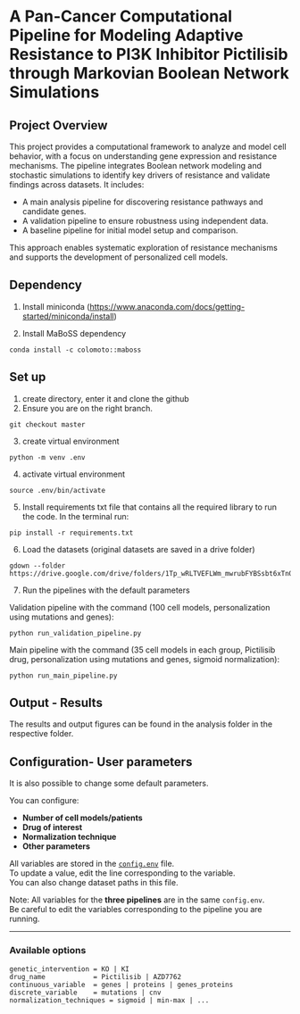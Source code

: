 # A Pan-Cancer Computational Pipeline for Modeling Adaptive Resistance to PI3K Inhibitor Pictilisib through Markovian Boolean Network Simulations



## Project Overview

This project provides a computational framework to analyze and model cell behavior, with a focus on understanding gene expression and resistance mechanisms. The pipeline integrates Boolean network modeling and stochastic simulations to identify key drivers of resistance and validate findings across datasets. It includes:

- A main analysis pipeline for discovering resistance pathways and candidate genes.
- A validation pipeline to ensure robustness using independent data.
- A baseline pipeline for initial model setup and comparison.

This approach enables systematic exploration of resistance mechanisms and supports the development of personalized cell models.


## Dependency
1. Install miniconda (https://www.anaconda.com/docs/getting-started/miniconda/install)

2. Install MaBoSS dependency
```
conda install -c colomoto::maboss
``` 


## Set up

1. create directory, enter it and clone the github 
2. Ensure you are on the right branch. 

```
git checkout master
``` 

3. create virtual environment 

```
python -m venv .env
``` 

4. activate virtual environment 
```
source .env/bin/activate
``` 


5. Install requirements txt file that contains all the required library to run the code. In the terminal run:

```
pip install -r requirements.txt
```


6. Load the datasets (original datasets are saved in a drive folder)

```
gdown --folder https://drive.google.com/drive/folders/1Tp_wRLTVEFLWm_mwrubFYBSsbt6xTnQG

```

7. Run the pipelines with the default parameters 

Validation pipeline with the command (100 cell models, personalization using mutations and genes):

```
python run_validation_pipeline.py
```

Main pipeline with the command (35 cell models in each group, Pictilisib drug, personalization using mutations and genes, sigmoid normalization):

```
python run_main_pipeline.py
```


## Output - Results
The results and output figures can be found in the analysis folder in the respective folder. 






## Configuration- User parameters

It is also possible to change some default parameters.  

You can configure:
- **Number of cell models/patients**
- **Drug of interest**
- **Normalization technique**
- **Other parameters**

All variables are stored in the [`config.env`](./config.env) file.  
To update a value, edit the line corresponding to the variable.  
You can also change dataset paths in this file.  

Note: All variables for the **three pipelines** are in the same `config.env`.  
Be careful to edit the variables corresponding to the pipeline you are running.

---

### Available options

```env
genetic_intervention = KO | KI
drug_name            = Pictilisib | AZD7762
continuous_variable  = genes | proteins | genes_proteins
discrete_variable    = mutations | cnv
normalization_techniques = sigmoid | min-max | ...
```













